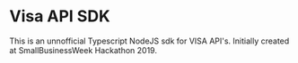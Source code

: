 # Visa API SDK

This is an unnofficial Typescript NodeJS sdk for VISA API's. Initially created at SmallBusinessWeek Hackathon 2019.